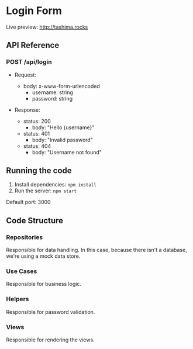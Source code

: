 # Login Form

Live preview: http://tashima.rocks

## API Reference

### POST /api/login    
* Request:    
  * body: x-www-form-urlencoded       
    * username: string    
    * password: string    
    
* Response:
  * status: 200
    * body: "Hello {username}"
  * status: 401
    * body: "Invalid password"
  * status: 404
    * body: "Username not found"

## Running the code
1. Install dependencies: `npm install`
2. Run the server: `npm start`

Default port: 3000

## Code Structure
### Repositories
Responsible for data handling. In this case, because there isn't a database, we're using a mock data store. 
### Use Cases
Responsible for business logic.
### Helpers
Responsible for password validation.
### Views
Responsible for rendering the views.
